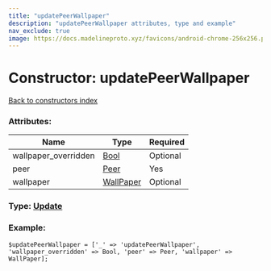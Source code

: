 ```yaml
---
title: "updatePeerWallpaper"
description: "updatePeerWallpaper attributes, type and example"
nav_exclude: true
image: https://docs.madelineproto.xyz/favicons/android-chrome-256x256.png
---
```

# Constructor: updatePeerWallpaper  
[Back to constructors index](/API_docs/constructors/index.html)



### Attributes:

| Name     |    Type       | Required |
|----------|---------------|----------|
|wallpaper\_overridden|[Bool](/API_docs/types/Bool.html) | Optional|
|peer|[Peer](/API_docs/types/Peer.html) | Yes|
|wallpaper|[WallPaper](/API_docs/types/WallPaper.html) | Optional|



### Type: [Update](/API_docs/types/Update.html)


### Example:

```
$updatePeerWallpaper = ['_' => 'updatePeerWallpaper', 'wallpaper_overridden' => Bool, 'peer' => Peer, 'wallpaper' => WallPaper];
```  
